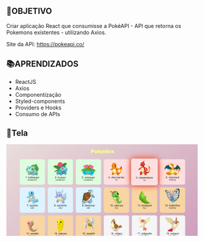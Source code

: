## 💎OBJETIVO

Criar aplicação React que consumisse a PokéAPI - API que retorna os Pokemons existentes - utilizando Axios.

Site da API: https://pokeapi.co/

## 📚APRENDIZADOS

- ReactJS
- Axios
- Componentização
- Styled-components
- Providers e Hooks
- Consumo de APIs

## 📱Tela

![Image1](https://raw.githubusercontent.com/LeanFicagna/poke-react/main/screenshot/screenshot1.png)
